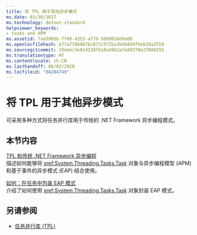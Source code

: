 ```yaml
---
title: 将 TPL 用于其他异步模式
ms.date: 03/30/2017
ms.technology: dotnet-standard
helpviewer_keywords:
- tasks and APM
ms.assetid: 7add905b-ff60-4353-af79-5089038d9a08
ms.openlocfilehash: b77a739b9876c872c972ba3b4b8d4f6eb19a2559
ms.sourcegitcommit: 33deec3e814238fb18a49b2a7e89278e27888291
ms.translationtype: HT
ms.contentlocale: zh-CN
ms.lasthandoff: 06/02/2020
ms.locfileid: "84284749"
---
```

# <a name="using-tpl-with-other-asynchronous-patterns"></a>将 TPL 用于其他异步模式
可采用多种方式将任务并行库用于传统的 .NET Framework 异步编程模式。  
  
## <a name="in-this-section"></a>本节内容  
 [TPL 和传统 .NET Framework 异步编程](tpl-and-traditional-async-programming.md)  
 描述如何能够将 <xref:System.Threading.Tasks.Task> 对象与异步编程模型 (APM) 和基于事件的异步模式 (EAP) 结合使用。  
  
 [如何：在任务中包装 EAP 模式](how-to-wrap-eap-patterns-in-a-task.md)  
 介绍了如何使用 <xref:System.Threading.Tasks.Task> 对象封装 EAP 模式。  
  
## <a name="see-also"></a>另请参阅

- [任务并行库 (TPL)](task-parallel-library-tpl.md)
